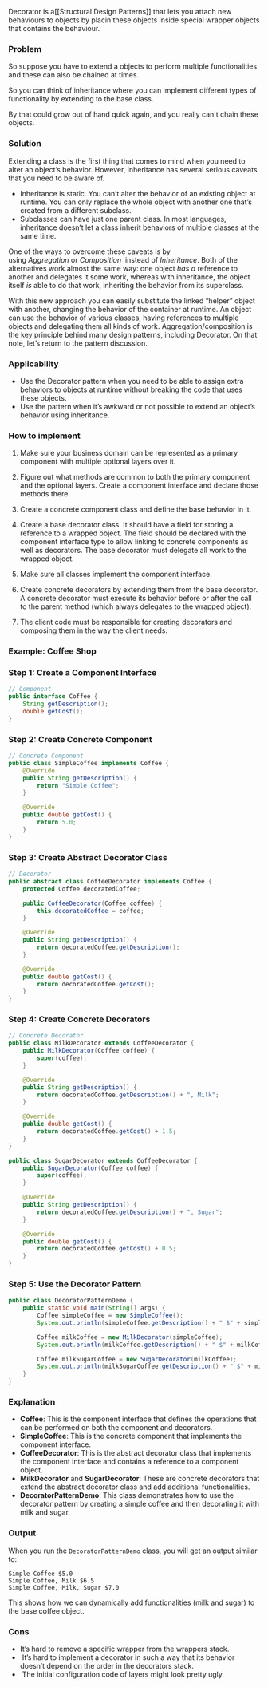
Decorator is a[[Structural Design Patterns]] that lets you attach new behaviours to objects by placin these objects inside special wrapper objects that contains the behaviour.

### Problem 

So suppose you have to extend a objects to perform multiple functionalities and these can also be chained at times.

So you can think of inheritance where you can implement different types of functionality by extending to the base class.

By that could grow out of hand quick again, and you really can't chain these objects.

### Solution

Extending a class is the first thing that comes to mind when you need to alter an object’s behavior. However, inheritance has several serious caveats that you need to be aware of.

- Inheritance is static. You can’t alter the behavior of an existing object at runtime. You can only replace the whole object with another one that’s created from a different subclass.
- Subclasses can have just one parent class. In most languages, inheritance doesn’t let a class inherit behaviors of multiple classes at the same time.

One of the ways to overcome these caveats is by using _Aggregation_ or _Composition_  instead of _Inheritance_. Both of the alternatives work almost the same way: one object _has a_ reference to another and delegates it some work, whereas with inheritance, the object itself _is_ able to do that work, inheriting the behavior from its superclass.

With this new approach you can easily substitute the linked “helper” object with another, changing the behavior of the container at runtime. An object can use the behavior of various classes, having references to multiple objects and delegating them all kinds of work. Aggregation/composition is the key principle behind many design patterns, including Decorator. On that note, let’s return to the pattern discussion.


### Applicability 

* Use the Decorator pattern when you need to be able to assign extra behaviors to objects at runtime without breaking the code that uses these objects.
* Use the pattern when it’s awkward or not possible to extend an object’s behavior using inheritance.


### How to implement

1. Make sure your business domain can be represented as a primary component with multiple optional layers over it.
    
2. Figure out what methods are common to both the primary component and the optional layers. Create a component interface and declare those methods there.
    
3. Create a concrete component class and define the base behavior in it.
    
4. Create a base decorator class. It should have a field for storing a reference to a wrapped object. The field should be declared with the component interface type to allow linking to concrete components as well as decorators. The base decorator must delegate all work to the wrapped object.
    
5. Make sure all classes implement the component interface.
    
6. Create concrete decorators by extending them from the base decorator. A concrete decorator must execute its behavior before or after the call to the parent method (which always delegates to the wrapped object).
    
7. The client code must be responsible for creating decorators and composing them in the way the client needs.


### Example: Coffee Shop

### Step 1: Create a Component Interface

```java
// Component
public interface Coffee {
    String getDescription();
    double getCost();
}
```

### Step 2: Create Concrete Component

```java
// Concrete Component
public class SimpleCoffee implements Coffee {
    @Override
    public String getDescription() {
        return "Simple Coffee";
    }

    @Override
    public double getCost() {
        return 5.0;
    }
}
```

### Step 3: Create Abstract Decorator Class

```java
// Decorator
public abstract class CoffeeDecorator implements Coffee {
    protected Coffee decoratedCoffee;

    public CoffeeDecorator(Coffee coffee) {
        this.decoratedCoffee = coffee;
    }

    @Override
    public String getDescription() {
        return decoratedCoffee.getDescription();
    }

    @Override
    public double getCost() {
        return decoratedCoffee.getCost();
    }
}
```

### Step 4: Create Concrete Decorators

```java
// Concrete Decorator
public class MilkDecorator extends CoffeeDecorator {
    public MilkDecorator(Coffee coffee) {
        super(coffee);
    }

    @Override
    public String getDescription() {
        return decoratedCoffee.getDescription() + ", Milk";
    }

    @Override
    public double getCost() {
        return decoratedCoffee.getCost() + 1.5;
    }
}

public class SugarDecorator extends CoffeeDecorator {
    public SugarDecorator(Coffee coffee) {
        super(coffee);
    }

    @Override
    public String getDescription() {
        return decoratedCoffee.getDescription() + ", Sugar";
    }

    @Override
    public double getCost() {
        return decoratedCoffee.getCost() + 0.5;
    }
}
```

### Step 5: Use the Decorator Pattern

```java
public class DecoratorPatternDemo {
    public static void main(String[] args) {
        Coffee simpleCoffee = new SimpleCoffee();
        System.out.println(simpleCoffee.getDescription() + " $" + simpleCoffee.getCost());

        Coffee milkCoffee = new MilkDecorator(simpleCoffee);
        System.out.println(milkCoffee.getDescription() + " $" + milkCoffee.getCost());

        Coffee milkSugarCoffee = new SugarDecorator(milkCoffee);
        System.out.println(milkSugarCoffee.getDescription() + " $" + milkSugarCoffee.getCost());
    }
}
```

### Explanation

- **Coffee**: This is the component interface that defines the operations that can be performed on both the component and decorators.
- **SimpleCoffee**: This is the concrete component that implements the component interface.
- **CoffeeDecorator**: This is the abstract decorator class that implements the component interface and contains a reference to a component object.
- **MilkDecorator** and **SugarDecorator**: These are concrete decorators that extend the abstract decorator class and add additional functionalities.
- **DecoratorPatternDemo**: This class demonstrates how to use the decorator pattern by creating a simple coffee and then decorating it with milk and sugar.

### Output

When you run the `DecoratorPatternDemo` class, you will get an output similar to:

```
Simple Coffee $5.0
Simple Coffee, Milk $6.5
Simple Coffee, Milk, Sugar $7.0
```

This shows how we can dynamically add functionalities (milk and sugar) to the base coffee object.


### Cons
- It’s hard to remove a specific wrapper from the wrappers stack.
-  It’s hard to implement a decorator in such a way that its behavior doesn’t depend on the order in the decorators stack.
-  The initial configuration code of layers might look pretty ugly.
